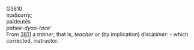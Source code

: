 G3810  
παιδευτής  
paideutēs  
*pahee-dyoo-tace‘*  
From [3811](g3811) a *trainer*, that is, *teacher* or (by implication)
*discipliner:* - which corrected, instructor.  
